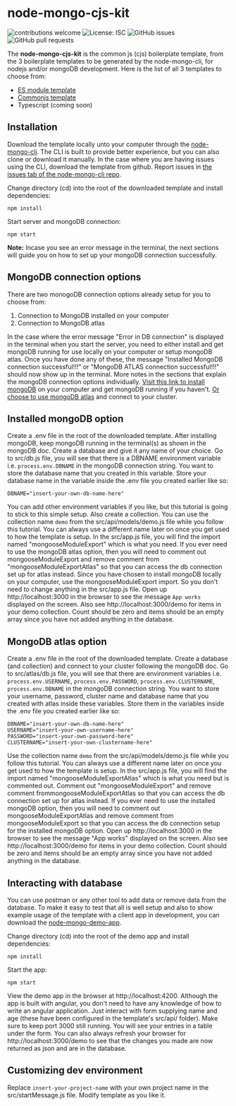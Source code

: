 # node-mongo-cjs-kit

![contributions welcome](https://img.shields.io/badge/contributions-welcome-brightgreen.svg?style=flat) ![License: ISC](https://img.shields.io/badge/License-ISC-blue.svg) ![GitHub issues](https://img.shields.io/github/issues/code-collabo/node-mongo-cli?color=red) ![GitHub pull requests](https://img.shields.io/github/issues-pr/code-collabo/node-mongo-esm-kit?color=goldenrod) 

<!--
![GitHub all releases](https://img.shields.io/github/downloads/code-collabo/node-mongo-esm-kit/total?color=green)
-->


The **node-mongo-cjs-kit** is the common js (cjs) boilerplate template, from the 3 boilerplate templates to be generated by the node-mongo-cli, for nodejs and/or mongoDB development. Here is the list of all 3 templates to choose from:
- [ES module template](https://github.com/code-collabo/node-mongo-esm-kit)
- [Commonjs template](https://github.com/code-collabo/node-mongo-cjs-kit)
- Typescript (coming soon)

## Installation
Download the template locally unto your computer through the [node-mongo-cli](https://github.com/code-collabo/node-mongo-cli). The CLI is built to provide better experience, but you can also clone or download it manually. In the case where you are having issues using the CLI, download the template from github. Report issues in [the issues tab of the node-mongo-cli repo](https://github.com/code-collabo/node-mongo-cli/issues).

Change directory (cd) into the root of the downloaded template and install dependencies:
````
npm install
````

Start server and mongoDB connection:
````
npm start
````
**Note:** Incase you see an error message in the terminal, the next sections will guide you on how to set up your mongoDB connection successfully.

## MongoDB connection options
There are two monogoDB connection options already setup for you to choose from:
1. Connection to MongoDB installed on your computer
2. Connection to MongoDB atlas

In the case where the error message "Error in DB connection" is displayed in the terminal when you start the server, you need to either install and get mongoDB running for use locally on your computer or setup mongoDB atlas. Once you have done any of these, the message "Installed MongoDB connection successful!!!" or "MongoDB ATLAS connection successful!!!" should now show up in the terminal. More notes in the sections that explain the mongoDB connection options individually. [Visit this link to install mongoDB](https://docs.mongodb.com/guides/server/install/) on your computer and get mongoDB running if you haven't. [Or choose to use mongoDB atlas](https://docs.atlas.mongodb.com/getting-started/) and connect to your cluster.

## Installed mongoDB option
Create a .env file in the root of the downloaded template. After installing mongoDB, keep mongoDB running in the terminal(s) as shown in the mongoDB doc. Create a database and give it any name of your choice. Go to src/db.js file, you will see that there is a DBNAME environment variable i.e. `process.env.DBNAME` in the mongoDB connection string. You want to store the database name that you created in this variable. Store your database name in the variable inside the .env file you created earlier like so:
````
DBNAME="insert-your-own-db-name-here"
````
You can add other environment variables if you like, but this tutorial is going to stick to this simple setup. Also create a collection. You can use the collection name `demo` from the src/api/models/demo.js file while you follow this tutorial. You can always use a different name later on once you get used to how the template is setup. In the src/app.js file, you will find the import named "mongooseModuleExport" which is what you need. If you ever need to use the mongoDB atlas option, then you will need to comment out mongooseModuleExport and remove comment from "mongooseModuleExportAtlas" so that you can access the db connection set up for atlas instead. Since you have chosen to install mongoDB locally on your computer, use the mongooseModuleExport import. So you don't need to change anything in the src/app.js file. Open up http://localhost:3000 in the browser to see the message `App works` displayed on the screen. Also see http://localhost:3000/demo for items in your demo collection. Count should be zero and items should be an empty array since you have not added anything in the database.

## MongoDB atlas option
Create a .env file in the root of the downloaded template. Create a database (and collection) and connect to your cluster following the mongoDB doc. Go to src/atlas/db.js file, you will see that there are environment variables i.e. `process.env.USERNAME`, `process.env.PASSWORD`, `process.env.CLUSTERNAME`, `process.env.DBNAME` in the mongoDB connection string. You want to store your username, password, cluster name and database name that you created with atlas inside these variables. Store them in the variables inside the .env file you created earlier like so:
````
DBNAME="insert-your-own-db-name-here"
USERNAME="insert-your-own-username-here"
PASSWORD="insert-your-own-password-here"
CLUSTERNAME="insert-your-own-clustername-here"
````
Use the collection name `demo` from the src/api/models/demo.js file while you follow this tutorial. You can always use a different name later on once you get used to how the template is setup. In the src/app.js file, you will find the import named "mongooseModuleExportAtlas" which is what you need but is commented out. Comment out "mongooseModuleExport" and remove comment frommongooseModuleExportAtlas so that you can access the db connection set up for atlas instead.
If you ever need to use the installed mongoDB option, then you will need to comment out mongooseModuleExportAtlas and remove comment from mongooseModuleExport so that you can access the db connection setup for the installed mongoDB option. Open up http://localhost:3000 in the browser to see the message "App works" displayed on the screen. Also see http://localhost:3000/demo for items in your demo collection. Count should be zero and items should be an empty array since you have not added anything in the database.

## Interacting with database
You can use postman or any other tool to add data or remove data from the database. To make it easy to test that all is well setup and also to show example usage of the template with a client app in development, you can download the [node-mongo-demo-app](https://github.com/code-collabo/node-mongo-demo-app).

Change directory (cd) into the root of the demo app and install dependencies:
````
npm install
````

Start the app:
````
npm start
````
View the demo app in the browser at http://localhost:4200. Although the app is built with angular, you don't need to have any knowledge of how to write an angular application. Just interact with form supplying name and age (these have been configured in the template's src/api/ folder). Make sure to keep port 3000 still running. You will see your entries in a table under the form. You can also always refresh your browser for http://localhost:3000/demo to see that the changes you made are now returned as json and are in the database. 

## Customizing dev environment

Replace `insert-your-project-name` with your own project name in the src/startMessage.js file. Modify template as you like it.

 
<!--
## Technologies

[<img alt="javascript" height="25px" src="https://www.freepnglogos.com/uploads/javascript/javascript-online-logo-for-website-0.png" />](https://github.com/code-collabo/node-mongo-cli)
[<img alt="node js" height="25px" src="https://nodejs.org/static/images/logos/nodejs-new-pantone-black.svg" />](https://github.com/code-collabo/node-mongo-cli)
[<img alt="mongoDB" height="25px" src="https://webassets.mongodb.com/_com_assets/cms/MongoDB_Logo_FullColorBlack_RGB-4td3yuxzjs.png" />](https://github.com/code-collabo/node-mongo-cli)
-->
